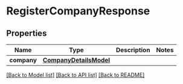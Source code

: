 # RegisterCompanyResponse

## Properties
Name | Type | Description | Notes
------------ | ------------- | ------------- | -------------
**company** | [**CompanyDetailsModel**](CompanyDetailsModel.md) |  | 

[[Back to Model list]](../README.md#documentation-for-models) [[Back to API list]](../README.md#documentation-for-api-endpoints) [[Back to README]](../README.md)


